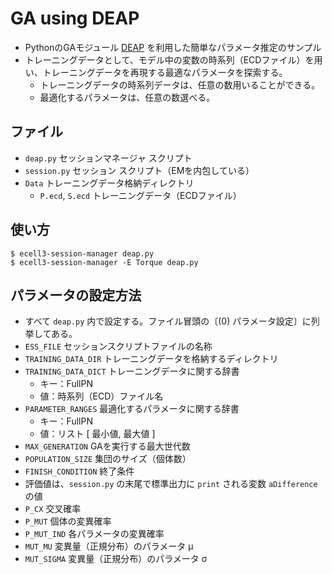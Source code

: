 GA using DEAP
=============
- PythonのGAモジュール [DEAP](https://github.com/DEAP/deap) を利用した簡単なパラメータ推定のサンプル
- トレーニングデータとして、モデル中の変数の時系列（ECDファイル）を用い、トレーニングデータを再現する最適なパラメータを探索する。
  - トレーニングデータの時系列データは、任意の数用いることができる。
  - 最適化するパラメータは、任意の数選べる。

ファイル
--------
- `deap.py`  セッションマネージャ スクリプト
- `session.py`  セッション スクリプト（EMを内包している）
- `Data`  トレーニングデータ格納ディレクトリ
  - `P.ecd`, `S.ecd`  トレーニングデータ（ECDファイル）

使い方
--------
```
$ ecell3-session-manager deap.py
$ ecell3-session-manager -E Torque deap.py
```

パラメータの設定方法
------------------
- すべて `deap.py` 内で設定する。ファイル冒頭の〔(0) パラメータ設定〕に列挙してある。
- `ESS_FILE`  セッションスクリプトファイルの名称
- `TRAINING_DATA_DIR`  トレーニングデータを格納するディレクトリ
- `TRAINING_DATA_DICT`  トレーニングデータに関する辞書
  - キー：FullPN
  - 値：時系列（ECD）ファイル名
- `PARAMETER_RANGES`  最適化するパラメータに関する辞書
  - キー：FullPN
  - 値：リスト [ 最小値, 最大値 ]
- `MAX_GENERATION`  GAを実行する最大世代数
- `POPULATION_SIZE`  集団のサイズ（個体数）
- `FINISH_CONDITION`  終了条件
 - 評価値は、`session.py` の末尾で標準出力に `print` される変数 `aDifference` の値
- `P_CX`  交叉確率
- `P_MUT`  個体の変異確率
- `P_MUT_IND`  各パラメータの変異確率
- `MUT_MU`  変異量（正規分布）のパラメータ μ
- `MUT_SIGMA`  変異量（正規分布）のパラメータ σ
